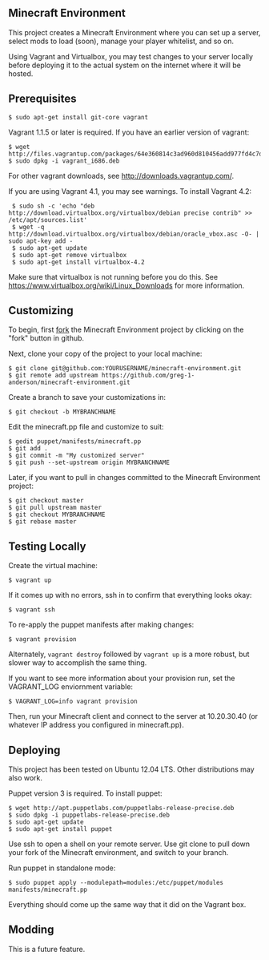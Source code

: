 Minecraft Environment
---------------------

This project creates a Minecraft Environment where you can set up
a server, select mods to load (soon), manage your player whitelist,
and so on.

Using Vagrant and Virtualbox, you may test changes to your server 
locally before deploying it to the actual system on the internet where
it will be hosted.

Prerequisites
-------------

    $ sudo apt-get install git-core vagrant
  
Vagrant 1.1.5 or later is required.  If you have an earlier version of
vagrant:

    $ wget http://files.vagrantup.com/packages/64e360814c3ad960d810456add977fd4c7d47ce6/vagrant_i686.deb
    $ sudo dpkg -i vagrant_i686.deb

For other vagrant downloads, see http://downloads.vagrantup.com/.

If you are using Vagrant 4.1, you may see warnings.  To install Vagrant 4.2:

     $ sudo sh -c 'echo "deb http://download.virtualbox.org/virtualbox/debian precise contrib" >> /etc/apt/sources.list'
     $ wget -q http://download.virtualbox.org/virtualbox/debian/oracle_vbox.asc -O- | sudo apt-key add -
     $ sudo apt-get update
     $ sudo apt-get remove virtualbox
     $ sudo apt-get install virtualbox-4.2

Make sure that virtualbox is not running before you do this. See
https://www.virtualbox.org/wiki/Linux_Downloads for more information.

Customizing
-----------

To begin, first [fork](https://help.github.com/articles/fork-a-repo) the
Minecraft Environment project by clicking on the "fork" button in github.

Next, clone your copy of the project to your local machine:

    $ git clone git@github.com:YOURUSERNAME/minecraft-environment.git
    $ git remote add upstream https://github.com/greg-1-anderson/minecraft-environment.git

Create a branch to save your customizations in:

    $ git checkout -b MYBRANCHNAME

Edit the minecraft.pp file and customize to suit:

    $ gedit puppet/manifests/minecraft.pp
    $ git add .
    $ git commit -m "My customized server"
    $ git push --set-upstream origin MYBRANCHNAME

Later, if you want to pull in changes committed to the Minecraft Environment
project:

    $ git checkout master
    $ git pull upstream master
    $ git checkout MYBRANCHNAME
    $ git rebase master

Testing Locally
---------------

Create the virtual machine:

    $ vagrant up

If it comes up with no errors, ssh in to confirm that everything
looks okay:

    $ vagrant ssh

To re-apply the puppet manifests after making changes:

    $ vagrant provision

Alternately, `vagrant destroy` followed by `vagrant up` is a more
robust, but slower way to accomplish the same thing.

If you want to see more information about your provision run, set
the VAGRANT_LOG enviornment variable:

    $ VAGRANT_LOG=info vagrant provision

Then, run your Minecraft client and connect to the server at
10.20.30.40 (or whatever IP address you configured in minecraft.pp).

Deploying
---------

This project has been tested on Ubuntu 12.04 LTS.  Other distributions
may also work.

Puppet version 3 is required.  To install puppet:

    $ wget http://apt.puppetlabs.com/puppetlabs-release-precise.deb
    $ sudo dpkg -i puppetlabs-release-precise.deb
    $ sudo apt-get update
    $ sudo apt-get install puppet

Use ssh to open a shell on your remote server.  Use git clone to pull down 
your fork of the Minecraft environment, and switch to your branch.

Run puppet in standalone mode:

    $ sudo puppet apply --modulepath=modules:/etc/puppet/modules manifests/minecraft.pp

Everything should come up the same way that it did on the Vagrant box.

Modding
-------

This is a future feature.

